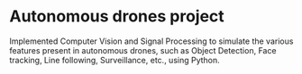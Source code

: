 # Autonomous drones project
Implemented Computer Vision and Signal Processing to simulate the various features present in autonomous drones, such as Object Detection, Face tracking, Line following, Surveillance, etc., using Python.
